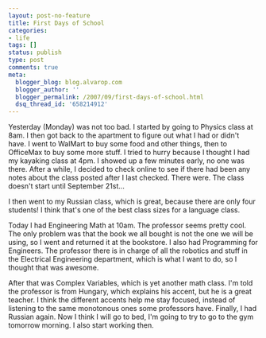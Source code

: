 ```yaml
---
layout: post-no-feature
title: First Days of School
categories:
- life
tags: []
status: publish
type: post
comments: true
meta:
  blogger_blog: blog.alvarop.com
  blogger_author: ''
  blogger_permalink: /2007/09/first-days-of-school.html
  dsq_thread_id: '658214912'
---
```

Yesterday (Monday) was not too bad. I started by going to Physics class at 8am. I then got back to the apartment to figure out what I had or didn't have. I went to WalMart to buy some food and other things, then to OfficeMax to buy some more stuff. I tried to hurry because I thought I had my kayaking class at 4pm. I showed up a few minutes early, no one was there. After a while, I decided to check online to see if there had been any notes about the class posted after I last checked. There were. The class doesn't start until September 21st...

I then went to my Russian class, which is great, because there are only four students! I think that's one of the best class sizes for a language class.

Today I had Engineering Math at 10am. The professor seems pretty cool. The only problem was that the book we all bought is not the one we will be using, so I went and returned it at the bookstore. I also had Programming for Engineers. The professor there is in charge of all the robotics and stuff in the Electrical Engineering department, which is what I want to do, so I thought that was awesome.

After that was Complex Variables, which is yet another math class. I'm told the professor is from Hungary, which explains his accent, but he is a great teacher. I think the different accents help me stay focused, instead of listening to the same monotonous ones some professors have. Finally, I had Russian again. Now I think I will go to bed, I'm going to try to go to the gym tomorrow morning. I also start working then.
